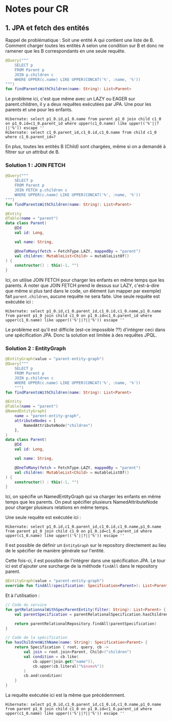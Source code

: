 # Notes pour CR

## 1. JPA et fetch des entités

Rappel de problématique : 
Soit une entité A qui contient une liste de B. Comment charger toutes les entités A selon une condition sur B et donc ne ramener que les B correspondants en une seule requête.

```kotlin
@Query("""
    SELECT p
    FROM Parent p
    JOIN p.children c
    WHERE UPPER(c.name) LIKE UPPER(CONCAT('%', :name, '%'))
""")
fun findParentsWithChildren(name: String): List<Parent>
```

Le problème ici, c'est que même avec un LAZY ou EAGER sur parent.children, il y a deux requêtes exécutées par JPA. Une pour les parents et une pour les enfants.

```
Hibernate: select p1_0.id,p1_0.name from parent p1_0 join child c1_0 on p1_0.id=c1_0.parent_id where upper(c1_0.name) like upper(('%'||?||'%')) escape ''
Hibernate: select c1_0.parent_id,c1_0.id,c1_0.name from child c1_0 where c1_0.parent_id=?
```

En plus, toutes les entités B (Child) sont chargées, même si on a demandé à filtrer sur un attribut de B.

### Solution 1 : JOIN FETCH

```kotlin
@Query("""
    SELECT p
    FROM Parent p
    JOIN FETCH p.children c
    WHERE UPPER(c.name) LIKE UPPER(CONCAT('%', :name, '%'))
""")
fun findParentsWithChildren(name: String): List<Parent>

@Entity
@Table(name = "parent")
data class Parent(
    @Id
    val id: Long,

    val name: String,

    @OneToMany(fetch = FetchType.LAZY, mappedBy = "parent")
    val children: MutableList<Child> = mutableListOf()
) {
    constructor() : this(-1, "")
}
```

Ici, on utilise JOIN FETCH pour charger les enfants en même temps que les parents. À noter que JOIN FETCH prend le dessus sur LAZY, c'est-à-dire que même si plus tard dans le code, un élément (un mapper par exemple) fait `parent.children`, aucune requête ne sera faite. Une seule requête est exécutée ici :

```
Hibernate: select p1_0.id,c1_0.parent_id,c1_0.id,c1_0.name,p1_0.name from parent p1_0 join child c1_0 on p1_0.id=c1_0.parent_id where upper(c1_0.name) like upper(('%'||?||'%')) escape ''
```

Le problème est qu'il est difficile (est-ce impossible ??) d'intégrer ceci dans une spécification JPA. Donc la solution est limitée à des requêtes JPQL.

### Solution 2 : EntityGraph

```kotlin
@EntityGraph(value = "parent-entity-graph")
@Query("""
    SELECT p
    FROM Parent p
    JOIN p.children c
    WHERE UPPER(c.name) LIKE UPPER(CONCAT('%', :name, '%'))
    """)
fun findParentsWithChildren(name: String): List<Parent>

@Entity
@Table(name = "parent")
@NamedEntityGraph(
    name = "parent-entity-graph",
    attributeNodes = [
        NamedAttributeNode("children")
    ],
)
data class Parent(
    @Id
    val id: Long,

    val name: String,

    @OneToMany(fetch = FetchType.LAZY, mappedBy = "parent")
    val children: MutableList<Child> = mutableListOf()
) {
    constructor() : this(-1, "")
}
```

Ici, on spécifie un NamedEntityGraph qui va charger les enfants en même temps que les parents. On peut spécifier plusieurs NamedAttributeNode pour charger plusieurs relations en même temps.

Une seule requête est exécutée ici :

```
Hibernate: select p1_0.id,c1_0.parent_id,c1_0.id,c1_0.name,p1_0.name from parent p1_0 join child c1_0 on p1_0.id=c1_0.parent_id where upper(c1_0.name) like upper(('%'||?||'%')) escape ''
```

Il est possible de définir un `EntityGraph` sur le repository directement au lieu de le spécifier de manière générale sur l'entité.

Cette fois-ci, il est possible de l'intégrer dans une spécification JPA. Le tour ici est d'ajouter une surcharge de la méthode `findAll` dans le repository parent.

```kotlin
@EntityGraph(value = "parent-entity-graph")
override fun findAll(specification: Specification<Parent>): List<Parent>
```

Et à l'utilisation :

```kotlin
// Code du service
fun getRelationnalWithSpecParentEntity(filter: String): List<Parent> {
    val parentSpecification = parentRelationalSpecification.hasChildrenWithName(filter)

    return parentRelationalRepository.findAll(parentSpecification)
}

// Code de la spécification
fun hasChildrenWithName(name: String): Specification<Parent> {
    return Specification { root, query, cb ->
        val join = root.join<Parent, Child>("children")
        val condition = cb.like(
            cb.upper(join.get("name")),
            cb.upper(cb.literal("%$name%"))
        )
        cb.and(condition)
    }
}
```

La requête exécutée ici est la même que précédemment.

```
Hibernate: select p1_0.id,c1_0.parent_id,c1_0.id,c1_0.name,p1_0.name from parent p1_0 join child c1_0 on p1_0.id=c1_0.parent_id where upper(c1_0.name) like upper(('%'||?||'%')) escape ''
```
